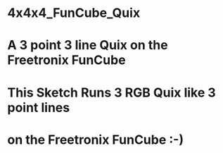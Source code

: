 # 4x4x4_FunCube_Quix
# A  3 point 3 line Quix on the Freetronix FunCube
#
# This Sketch Runs 3 RGB Quix like 3 point lines
# on the Freetronix FunCube :-)
#
